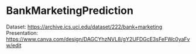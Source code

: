 # BankMarketingPrediction
Dataset: https://archive.ics.uci.edu/dataset/222/bank+marketing
Presentation: https://www.canva.com/design/DAGCYhzNVL8/gY2UFDGcE3sFeFWc0yaFvw/edit
